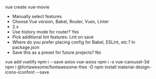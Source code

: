 <!-- --------------- Install ------------------- -->
vue create vue-movie

- Manually select features
- Choose Vue version, Babel, Router, Vuex, Linter
- 2.x
- Use history mode for router? Yes
- Pick additional lint features: Lint on save
- Where do you prefer placing config for Babel, ESLint, etc.? In package.json
- Save this as a preset for future projects? No

vue add vuetify
npm i --save axios vue-axios
npm i -s vue-carousel-3d
npm i @fortawesome/fontawesome-free -D
npm install material-design-icons-iconfont --save